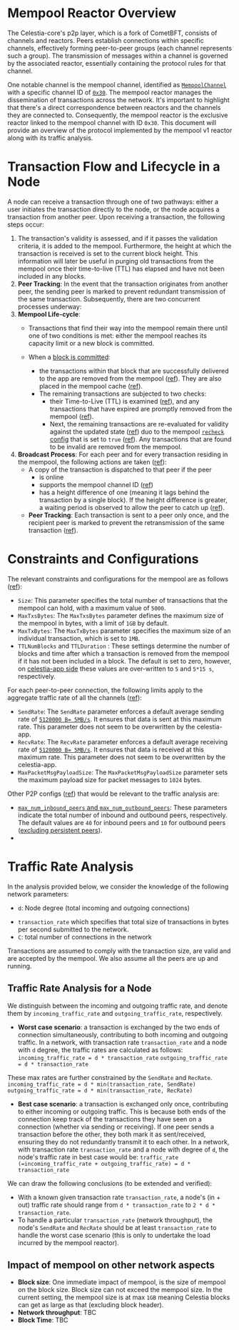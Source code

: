 # Mempool Reactor Overview

The Celestia-core's p2p layer, which is a fork of CometBFT, consists of channels and reactors. Peers establish connections within specific channels, effectively forming peer-to-peer groups (each channel represents such a group). The transmission of messages within a channel is governed by the associated reactor, essentially containing the protocol rules for that channel.

One notable channel is the mempool channel, identified as [`MempoolChannel`](https://github.com/celestiaorg/celestia-core/blob/3f3b7cc57f5cfc5e846ce781a9a407920e54fb72/mempool/mempool.go#L14) with a specific channel ID of [`0x30`](https://github.com/celestiaorg/celestia-core/blob/3f3b7cc57f5cfc5e846ce781a9a407920e54fb72/mempool/mempool.go#L14). The mempool reactor manages the dissemination of transactions across the network. It's important to highlight that there's a direct correspondence between reactors and the channels they are connected to. Consequently, the mempool reactor is the exclusive reactor linked to the mempool channel with ID `0x30`. This document will provide an overview of the protocol implemented by the mempool v1 reactor along with its traffic analysis.

# Transaction Flow and Lifecycle in a Node

A node can receive a transaction through one of two pathways: either a user initiates the transaction directly to the node, or the node acquires a transaction from another peer. Upon receiving a transaction, the following steps occur:

1. The transaction's validity is assessed, and if it passes the validation criteria, it is added to the mempool. Furthermore, the height at which the transaction is received is set to the current block height. This information will later be useful in purging old transactions from the mempool once their time-to-live (TTL) has elapsed and have not been included in any blocks.
2. **Peer Tracking**: In the event that the transaction originates from another peer, the sending peer is marked to prevent redundant transmission of the same transaction.
   Subsequently, there are two concurrent processes underway:
3. **Mempool Life-cycle**:
    - Transactions that find their way into the mempool remain there until one of two conditions is met: either the mempool reaches its capacity limit or a new block is committed.

    - When a [block is committed](https://github.com/celestiaorg/celestia-core/blob/367caa33ef5ab618ea357189e88044dbdbd17776/state/execution.go#L324):
        - the transactions within that block that are successfully delivered to the app are removed from the mempool ([ref](https://github.com/celestiaorg/celestia-core/blob/993c1228977f206c80cb0f87ac1d4f002826e904/mempool/v1/mempool.go#L418)). They are also placed in the mempool cache ([ref](https://github.com/celestiaorg/celestia-core/blob/993c1228977f206c80cb0f87ac1d4f002826e904/mempool/v1/mempool.go#L411-L412)).
        - The remaining transactions are subjected to two checks:
            - their Time-to-Live (TTL) is examined ([ref](https://github.com/celestiaorg/celestia-core/blob/993c1228977f206c80cb0f87ac1d4f002826e904/mempool/v1/mempool.go#L421)), and any transactions that have expired are promptly removed from the mempool ([ref](https://github.com/celestiaorg/celestia-core/blob/993c1228977f206c80cb0f87ac1d4f002826e904/mempool/v1/mempool.go#L743)).
            - Next, the remaining transactions are re-evaluated for validity against the updated state ([ref](https://github.com/celestiaorg/celestia-core/blob/993c1228977f206c80cb0f87ac1d4f002826e904/mempool/v1/mempool.go#L429-L430)) duo to the mempool [`recheck` config](https://github.com/celestiaorg/celestia-core/blob/2f93fc823f17c36c7090f84694880c85d3244764/config/config.go#L708) that is set to `true` ([ref](https://github.com/celestiaorg/celestia-core/blob/2f93fc823f17c36c7090f84694880c85d3244764/config/config.go#L761)). Any transactions that are found to be invalid are removed from the mempool.
4. **Broadcast Process**:
   For each peer and for every transaction residing in the mempool, the following actions are taken ([ref](https://github.com/celestiaorg/celestia-core/blob/64cd9ab7c67c945d755fb4fbd5afb2d352874eea/mempool/v1/reactor.go#L244)):
    - A copy of the transaction is dispatched to that peer if the peer
      - is online
      - supports the mempool channel ID ([ref](https://github.com/celestiaorg/celestia-core/blob/ad660fee8f186d6f7e5e567ea23ea813f5038d90/p2p/peer.go#L319))
      - has a height difference of one (meaning it lags behind the transaction by a single block). If the height difference is greater, a waiting period is observed to allow the peer to catch up ([ref](https://github.com/celestiaorg/celestia-core/blob/64cd9ab7c67c945d755fb4fbd5afb2d352874eea/mempool/v1/reactor.go#L286-L289)).
    - **Peer Tracking**: Each transaction is sent to a peer only once, and the recipient peer is marked to prevent the retransmission of the same transaction ([ref](https://github.com/celestiaorg/celestia-core/blob/64cd9ab7c67c945d755fb4fbd5afb2d352874eea/mempool/v1/reactor.go#L304)).

# Constraints and  Configurations

The relevant constraints and configurations for the mempool are as follows ([ref](https://github.com/celestiaorg/celestia-core/blob/2f93fc823f17c36c7090f84694880c85d3244764/config/config.go#L758)):

- `Size`: This parameter specifies the total number of transactions that the mempool can hold, with a maximum value of `5000`.
- `MaxTxsBytes`: The `MaxTxsBytes` parameter defines the maximum size of the mempool in bytes, with a limit of `1GB`  by default.
- `MaxTxBytes`: The `MaxTxBytes` parameter specifies the maximum size of an individual transaction, which is set to `1MB`.
- `TTLNumBlocks` and `TTLDuration` : These settings determine the number of blocks and time after which a transaction is removed from the mempool if it has not been included in a block. The default is set to zero, however, on [celestia-app side](https://github.com/celestiaorg/celestia-app/blob/ccfb3e5e87d05d75a92ad85ab199d4f0c4879a0a/app/default_overrides.go#L221-L222) these values are over-written to `5` and `5*15 s`, respectively.

For each peer-to-peer connection, the following limits apply to the aggregate traffic rate of all the channels ([ref](https://github.com/celestiaorg/celestia-core/blob/3f3b7cc57f5cfc5e846ce781a9a407920e54fb72/libs/flowrate/flowrate.go#L177)):

- `SendRate`: The `SendRate` parameter enforces a default average sending rate of [`5120000 B= 5MB/s`](https://github.com/celestiaorg/celestia-core/blob/2f93fc823f17c36c7090f84694880c85d3244764/config/config.go#L615). It ensures that data is sent at this maximum rate. This parameter does not seem to be overwritten by the celestia-app.
- `RecvRate`: The `RecvRate` parameter enforces a default average receiving rate of [`5120000 B= 5MB/s`](https://github.com/celestiaorg/celestia-core/blob/2f93fc823f17c36c7090f84694880c85d3244764/config/config.go#L616). It ensures that data is received at this maximum rate. This parameter does not seem to be overwritten by the celestia-app.
- `MaxPacketMsgPayloadSize`: The `MaxPacketMsgPayloadSize` parameter sets the maximum payload size for packet messages to `1024` bytes.

<!-- TODO: I am currently investigating the impact of send and rec rate in the total  traffic at each node and per connection. It looks like that this is the average rate, but not necessarily a hard limit i.e., the rate may exceed this value but then the excess is amortized over the next period  -->
<!-- Depending on the state of this [PR](https://github.com/celestiaorg/celestia-app/pull/2390) we may have further constraints on the bandwidth. -->

Other P2P configs ([ref](https://github.com/celestiaorg/celestia-core/blob/2f93fc823f17c36c7090f84694880c85d3244764/config/config.go#L524)) that would be relevant to the traffic analysis are:

- [`max_num_inbound_peers` and `max_num_outbound_peers`](https://github.com/celestiaorg/celestia-core/blob/37f950717381e8d8f6393437624652693e4775b8/config/config.go#L604-L605): These parameters indicate the total number of inbound and outbound peers, respectively. The default values are `40` for inbound peers and `10` for outbound peers ([excluding persistent peers](https://github.com/celestiaorg/celestia-core/blob/2f93fc823f17c36c7090f84694880c85d3244764/config/config.go#L553-L554)).
-
<!-- The allocation of max_num_inbound_peers and max_num_outbound_peers across various connection types requires clarification. For instance, whether max_num_inbound_peers includes both unconditional peers and persistent peers or not. -->

# Traffic Rate Analysis

In the analysis provided below, we consider the knowledge of the following network parameters:

- `d`: Node degree (total incoming and outgoing connections)
<!-- - transaction rate: `transaction_rate` total number of transactions per second submitted to the network -->
- `transaction_rate` which specifies that total size of transactions in bytes per second submitted to the network.
- `C`: total number of connections in the network

Transactions are assumed to comply with the transaction size, are valid and are accepted by the mempool. We also assume all the peers are up and running.

## Traffic Rate Analysis for a Node

We distinguish between the incoming and outgoing traffic rate, and denote them by  `incoming_traffic_rate` and  `outgoing_traffic_rate`, respectively.

- **Worst case scenario**: a transaction is exchanged by the two ends of
connection simultaneously, contributing to both incoming and outgoing traffic.
In a network, with transaction rate `transaction_rate` and a node with `d` degree, the traffic rates are calculated as follows:
`incoming_traffic_rate = d * transaction_rate`
`outgoing_traffic_rate = d * transaction_rate`

These max rates are further constrained by the `SendRate` and `RecRate`.
`incoming_traffic_rate = d * min(transaction_rate, SendRate)`
`outgoing_traffic_rate = d * min(transaction_rate, RecRate)`

- **Best case scenario**: a transaction is exchanged only once, contributing to either incoming or outgoing traffic. This is because both ends of the connection keep track of the transactions they have seen on a connection (whether via sending or receiving). If one peer sends a transaction before the other, they both mark it as sent/received, ensuring they do not redundantly transmit it to each other.
In a network, with transaction rate `transaction_rate` and a node with  degree of `d`, the node's traffic rate in best case would be:
`traffic_rate (=incoming_traffic_rate + outgoing_traffic_rate) = d * transaction_rate`

We can draw the following conclusions (to be extended and verified):

- With a known given transaction rate `transaction_rate`, a node's (in + out) traffic rate should range from `d * transaction_rate` to `2 * d * transaction_rate`.
- To handle a particular `transaction_rate` (network throughput), the node's `SendRate` and `RecRate` should be at least `transaction_rate` to handle the worst case scenario (this is only to undertake the load incurred by the mempool reactor).

## Impact of mempool on other network aspects

- **Block size**: One immediate impact of mempool, is the size of mempool on the block size. Block size can not exceed the mempool size. In the current setting, the mempool size is at max `1GB` meaning Celestia blocks can get as large as that (excluding block header).
- **Network throughput**:  TBC
- **Block Time**: TBC
